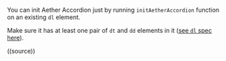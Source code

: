 You can init Aether Accordion just by running `initAetherAccordion` function on an existing `dl` element.

Make sure it has at least one pair of `dt` and `dd` elements in it ([see `dl` spec here](https://developer.mozilla.org/en-US/docs/Web/HTML/Element/dl)).

((source))
